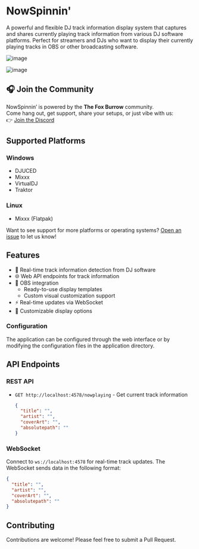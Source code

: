 # NowSpinnin'

A powerful and flexible DJ track information display system that captures and shares currently playing track information from various DJ software platforms. Perfect for streamers and DJs who want to display their currently playing tracks in OBS or other broadcasting software.

![image](https://github.com/user-attachments/assets/4baf02dd-8f63-4e1b-8f52-6aa5eff41d4a)

![image](https://github.com/user-attachments/assets/df7c7611-acae-49a9-ac6e-c7ca1a540736)

## 🎧 Join the Community

NowSpinnin’ is powered by the **The Fox Burrow** community.\
Come hang out, get support, share your setups, or just vibe with us:\
👉 [Join the Discord](https://discord.gg/ZxVqmDwn3r)

## Supported Platforms

### Windows
- DJUCED
- Mixxx
- VirtualDJ
- Traktor

### Linux
- Mixxx (Flatpak)

Want to see support for more platforms or operating systems? [Open an issue](https://github.com/ArcaneFoxie/NowSpinnin-/issues) to let us know!

## Features

- 🎵 Real-time track information detection from DJ software
- 🌐 Web API endpoints for track information
- 🎥 OBS integration
  - Ready-to-use display templates
  - Custom visual customization support
- ⚡ Real-time updates via WebSocket
- 🎨 Customizable display options

### Configuration

The application can be configured through the web interface or by modifying the configuration files in the application directory.

## API Endpoints

### REST API

- `GET http://localhost:4578/nowplaying` - Get current track information
  ```json
  {
    "title": "",
    "artist": "",
    "coverArt": "",
    "absolutepath": ""
  }
  ```

### WebSocket

Connect to `ws://localhost:4578` for real-time track updates. The WebSocket sends data in the following format:

```json
{
  "title": "",
  "artist": "",
  "coverArt": "",
  "absolutepath": ""
}
```

## Contributing

Contributions are welcome! Please feel free to submit a Pull Request.
